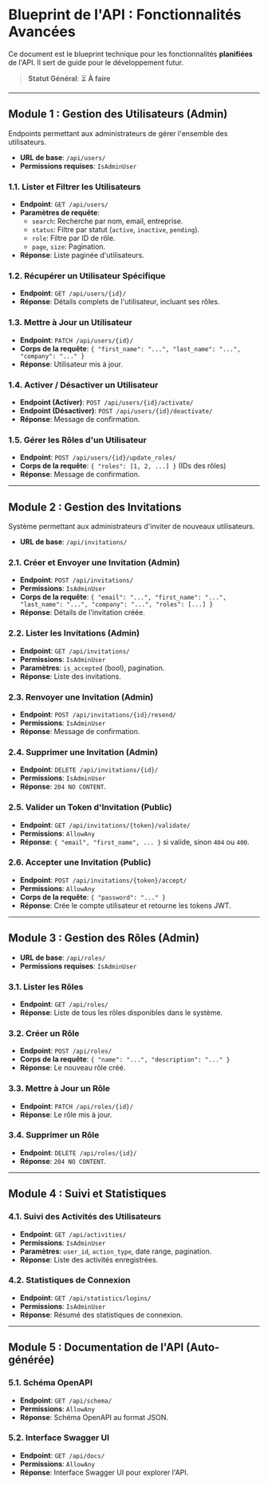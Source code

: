 # Blueprint de l'API : Fonctionnalités Avancées

Ce document est le blueprint technique pour les fonctionnalités **planifiées** de l'API. Il sert de guide pour le développement futur.

> **Statut Général**: ⏳ **À faire**

---

## Module 1 : Gestion des Utilisateurs (Admin)

Endpoints permettant aux administrateurs de gérer l'ensemble des utilisateurs.

- **URL de base**: `/api/users/`
- **Permissions requises**: `IsAdminUser`

### 1.1. Lister et Filtrer les Utilisateurs
- **Endpoint**: `GET /api/users/`
- **Paramètres de requête**:
  - `search`: Recherche par nom, email, entreprise.
  - `status`: Filtre par statut (`active`, `inactive`, `pending`).
  - `role`: Filtre par ID de rôle.
  - `page`, `size`: Pagination.
- **Réponse**: Liste paginée d'utilisateurs.

### 1.2. Récupérer un Utilisateur Spécifique
- **Endpoint**: `GET /api/users/{id}/`
- **Réponse**: Détails complets de l'utilisateur, incluant ses rôles.

### 1.3. Mettre à Jour un Utilisateur
- **Endpoint**: `PATCH /api/users/{id}/`
- **Corps de la requête**: `{ "first_name": "...", "last_name": "...", "company": "..." }`
- **Réponse**: Utilisateur mis à jour.

### 1.4. Activer / Désactiver un Utilisateur
- **Endpoint (Activer)**: `POST /api/users/{id}/activate/`
- **Endpoint (Désactiver)**: `POST /api/users/{id}/deactivate/`
- **Réponse**: Message de confirmation.

### 1.5. Gérer les Rôles d'un Utilisateur
- **Endpoint**: `POST /api/users/{id}/update_roles/`
- **Corps de la requête**: `{ "roles": [1, 2, ...] }` (IDs des rôles)
- **Réponse**: Message de confirmation.

---

## Module 2 : Gestion des Invitations

Système permettant aux administrateurs d'inviter de nouveaux utilisateurs.

- **URL de base**: `/api/invitations/`

### 2.1. Créer et Envoyer une Invitation (Admin)
- **Endpoint**: `POST /api/invitations/`
- **Permissions**: `IsAdminUser`
- **Corps de la requête**: `{ "email": "...", "first_name": "...", "last_name": "...", "company": "...", "roles": [...] }`
- **Réponse**: Détails de l'invitation créée.

### 2.2. Lister les Invitations (Admin)
- **Endpoint**: `GET /api/invitations/`
- **Permissions**: `IsAdminUser`
- **Paramètres**: `is_accepted` (bool), pagination.
- **Réponse**: Liste des invitations.

### 2.3. Renvoyer une Invitation (Admin)
- **Endpoint**: `POST /api/invitations/{id}/resend/`
- **Permissions**: `IsAdminUser`
- **Réponse**: Message de confirmation.

### 2.4. Supprimer une Invitation (Admin)
- **Endpoint**: `DELETE /api/invitations/{id}/`
- **Permissions**: `IsAdminUser`
- **Réponse**: `204 NO CONTENT`.

### 2.5. Valider un Token d'Invitation (Public)
- **Endpoint**: `GET /api/invitations/{token}/validate/`
- **Permissions**: `AllowAny`
- **Réponse**: `{ "email", "first_name", ... }` si valide, sinon `404` ou `400`.

### 2.6. Accepter une Invitation (Public)
- **Endpoint**: `POST /api/invitations/{token}/accept/`
- **Permissions**: `AllowAny`
- **Corps de la requête**: `{ "password": "..." }`
- **Réponse**: Crée le compte utilisateur et retourne les tokens JWT.

---

## Module 3 : Gestion des Rôles (Admin)

- **URL de base**: `/api/roles/`
- **Permissions requises**: `IsAdminUser`

### 3.1. Lister les Rôles
- **Endpoint**: `GET /api/roles/`
- **Réponse**: Liste de tous les rôles disponibles dans le système.

### 3.2. Créer un Rôle
- **Endpoint**: `POST /api/roles/`
- **Corps de la requête**: `{ "name": "...", "description": "..." }`
- **Réponse**: Le nouveau rôle créé.

### 3.3. Mettre à Jour un Rôle
- **Endpoint**: `PATCH /api/roles/{id}/`
- **Réponse**: Le rôle mis à jour.

### 3.4. Supprimer un Rôle
- **Endpoint**: `DELETE /api/roles/{id}/`
- **Réponse**: `204 NO CONTENT`.

---

## Module 4 : Suivi et Statistiques

### 4.1. Suivi des Activités des Utilisateurs
- **Endpoint**: `GET /api/activities/`
- **Permissions**: `IsAdminUser`
- **Paramètres**: `user_id`, `action_type`, date range, pagination.
- **Réponse**: Liste des activités enregistrées.

### 4.2. Statistiques de Connexion
- **Endpoint**: `GET /api/statistics/logins/`
- **Permissions**: `IsAdminUser`
- **Réponse**: Résumé des statistiques de connexion.

---

## Module 5 : Documentation de l'API (Auto-générée)

### 5.1. Schéma OpenAPI
- **Endpoint**: `GET /api/schema/`
- **Permissions**: `AllowAny`
- **Réponse**: Schéma OpenAPI au format JSON.

### 5.2. Interface Swagger UI
- **Endpoint**: `GET /api/docs/`
- **Permissions**: `AllowAny`
- **Réponse**: Interface Swagger UI pour explorer l'API.